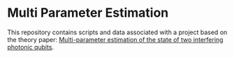 # Multi Parameter Estimation

This repository contains scripts and data associated with a project based on the theory paper:
[Multi-parameter estimation of the state of two interfering photonic qubits](https://iopscience.iop.org/article/10.1088/1402-4896/adaf7b/meta).
